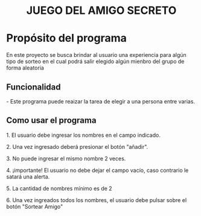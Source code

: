 <h1 align="center"> JUEGO DEL AMIGO SECRETO </h1>

<h1 align=>Propósito del programa</h1> 

<p>En este proyecto se busca brindar al usuario una experiencia para algún tipo de sorteo en el cual podrá salir elegido algún mienbro del grupo de forma aleatoria</p>

<h2 align=>Funcionalidad</h1>
<p>- Este programa puede reaizar la tarea de elegir a una persona entre varias.</p>

<h2 align=> Como usar el programa</h1>
<p>1. El usuario debe ingresar los nombres en el campo indicado.</p>
<p>2. Una vez ingresado deberá presionar el botón "añadir".</p>
<p>3. No puede ingresar el mismo nombre 2 veces.</p>
<p>4. ¡importante! El usuario no debe dejar el campo vacío, caso contrario le satará una alerta.</p>
<p>5. La cantidad de nombres mínimo es de 2</p>
<p>6. Una vez ingreados todos los nombres, el usuario debe pulsar sobre el botón "Sortear Amigo"</p>

